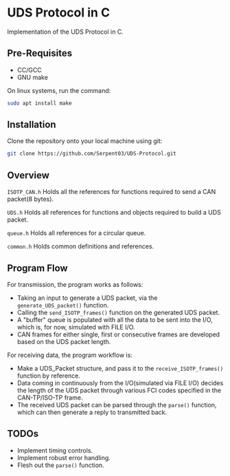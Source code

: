 # UDS Protocol in C

Implementation of the UDS Protocol in C.

## Pre-Requisites
- CC/GCC
- GNU make

On linux systems, run the command:
```bash 
sudo apt install make
``` 

## Installation

Clone the repository onto your local machine using git:

```bash
git clone https://github.com/Serpent03/UDS-Protocol.git
```

## Overview

`ISOTP_CAN.h` Holds all the references for functions required to send a CAN packet(8 bytes).

`UDS.h` Holds all references for functions and objects required to build a UDS packet.

`queue.h` Holds all references for a circular queue.

`common.h` Holds common definitions and references.

## Program Flow

For transmission, the program works as follows:
-  Taking an input to generate a UDS packet, via the `generate_UDS_packet()` function.
- Calling the `send_ISOTP_frames()` function on the generated UDS packet.
- A "buffer" queue is populated with all the data to be sent into the I/O, which is, for now, simulated with FILE I/O.
- CAN frames for either single, first or consecutive frames are developed based on the UDS packet length.

For receiving data, the program workflow is:
- Make a UDS_Packet structure, and pass it to the `receive_ISOTP_frames()` function by reference.
- Data coming in continuously from the I/O(simulated via FILE I/O) decides the length of the UDS packet through various FCI codes specified in the CAN-TP/ISO-TP frame.
- The received UDS packet can be parsed through the `parse()` function, which can then generate a reply to transmitted back.

## TODOs

- Implement timing controls.
- Implement robust error handling.
- Flesh out the `parse()` function.
